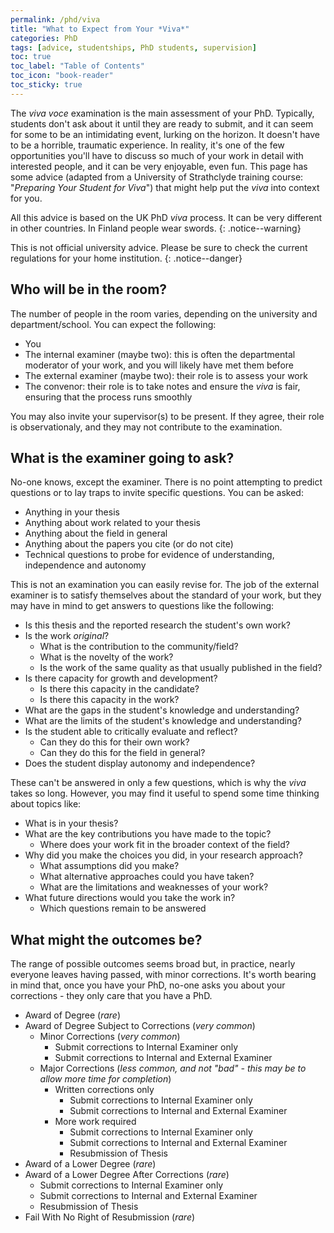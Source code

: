 ```yaml
---
permalink: /phd/viva
title: "What to Expect from Your *Viva*"
categories: PhD
tags: [advice, studentships, PhD students, supervision]
toc: true
toc_label: "Table of Contents"
toc_icon: "book-reader"
toc_sticky: true
---
```


The *viva voce* examination is the main assessment of your PhD. Typically, students don't ask about it until they are ready to submit, and it can seem for some to be an intimidating event, lurking on the horizon. It doesn't have to be a horrible, traumatic experience. In reality, it's one of the few opportunities you'll have to discuss so much of your work in detail with interested people, and it can be very enjoyable, even fun. This page has some advice (adapted from a University of Strathclyde training course: "*Preparing Your Student for Viva*") that might help put the *viva* into context for you.

All this advice is based on the UK PhD *viva* process. It can be very different in other countries. In Finland people wear swords.
{: .notice--warning}

This is not official university advice. Please be sure to check the current regulations for your home institution.
{: .notice--danger}


## Who will be in the room?

The number of people in the room varies, depending on the university and department/school. You can expect the following:

- You
- The internal examiner (maybe two): this is often the departmental moderator of your work, and you will likely have met them before
- The external examiner (maybe two): their role is to assess your work
- The convenor: their role is to take notes and ensure the *viva* is fair, ensuring that the process runs smoothly

You may also invite your supervisor(s) to be present. If they agree, their role is observationaly, and they may not contribute to the examination.

## What is the examiner going to ask?

No-one knows, except the examiner. There is no point attempting to predict questions or to lay traps to invite specific questions. You can be asked:

- Anything in your thesis
- Anything about work related to your thesis
- Anything about the field in general
- Anything about the papers you cite (or do not cite)
- Technical questions to probe for evidence of understanding, independence and autonomy

This is not an examination you can easily revise for. The job of the external examiner is to satisfy themselves about the standard of your work, but they may have in mind to get answers to questions like the following:

- Is this thesis and the reported research the student's own work?
- Is the work *original*?
    - What is the contribution to the community/field?
    - What is the novelty of the work?
    - Is the work of the same quality as that usually published in the field?
- Is there capacity for growth and development?
    - Is there this capacity in the candidate?
    - Is there this capacity in the work?
- What are the gaps in the student's knowledge and understanding?
- What are the limits of the student's knowledge and understanding?
- Is the student able to critically evaluate and reflect?
    - Can they do this for their own work?
    - Can they do this for the field in general?
- Does the student display autonomy and independence?

These can't be answered in only a few questions, which is why the *viva* takes so long. However, you may find it useful to spend some time thinking about topics like:

- What is in your thesis?
- What are the key contributions you have made to the topic?
    - Where does your work fit in the broader context of the field?
- Why did you make the choices you did, in your research approach?
    - What assumptions did you make?
    - What alternative approaches could you have taken?
    - What are the limitations and weaknesses of your work?
- What future directions would you take the work in?
    - Which questions remain to be answered

## What might the outcomes be?

The range of possible outcomes seems broad but, in practice, nearly everyone leaves having passed, with minor corrections. It's worth bearing in mind that, once you have your PhD, no-one asks you about your corrections - they only care that you have a PhD.

- Award of Degree (*rare*)
- Award of Degree Subject to Corrections (*very common*)
    - Minor Corrections (*very common*)
        - Submit corrections to Internal Examiner only
        - Submit corrections to Internal and External Examiner
    - Major Corrections (*less common, and not "bad" - this may be to allow more time for completion*)
        - Written corrections only
            - Submit corrections to Internal Examiner only
            - Submit corrections to Internal and External Examiner
        - More work required
            - Submit corrections to Internal Examiner only
            - Submit corrections to Internal and External Examiner
            - Resubmission of Thesis
- Award of a Lower Degree (*rare*)
- Award of a Lower Degree After Corrections (*rare*)
    - Submit corrections to Internal Examiner only
    - Submit corrections to Internal and External Examiner
    - Resubmission of Thesis
- Fail With No Right of Resubmission (*rare*)